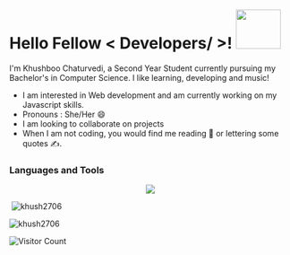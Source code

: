 # Hello Fellow < Developers/ >! <img src="https://camo.githubusercontent.com/0092ad4434a6214e925eeddd36d7eb880ef2dae0be925304df2b743f30544a2c/68747470733a2f2f656d6f6a69732e736c61636b6d6f6a69732e636f6d2f656d6f6a69732f696d616765732f313538383137373032302f383830392f776176655f68656c6c6f2e6769663f31353838313737303230" width="80px" height="70px">
I'm Khushboo Chaturvedi, a Second Year Student currently pursuing my Bachelor's in Computer Science. I like learning, developing and music!

- I am interested in Web development and am currently working on my Javascript skills. 
- Pronouns : She/Her 😄
- I am looking to collaborate on projects
- When I am not coding, you would find me reading 📖 or lettering some quotes ✍.

<h3 align="left">Languages and Tools</h3>
<!-- <p align="left"> <a href="https://getbootstrap.com" target="_blank"> <img src="https://raw.githubusercontent.com/devicons/devicon/master/icons/bootstrap/bootstrap-plain-wordmark.svg" alt="bootstrap" width="40" height="40"/> </a> <a href="https://www.cprogramming.com/" target="_blank"> <img src="https://raw.githubusercontent.com/devicons/devicon/master/icons/c/c-original.svg" alt="c" width="40" height="40"/> </a> <a href="https://www.w3schools.com/cpp/" target="_blank"> <img src="https://raw.githubusercontent.com/devicons/devicon/master/icons/cplusplus/cplusplus-original.svg" alt="cplusplus" width="40" height="40"/> </a> <a href="https://www.w3schools.com/css/" target="_blank"> <img src="https://raw.githubusercontent.com/devicons/devicon/master/icons/css3/css3-original-wordmark.svg" alt="css3" width="40" height="40"/> </a> <a href="https://git-scm.com/" target="_blank"> <img src="https://www.vectorlogo.zone/logos/git-scm/git-scm-icon.svg" alt="git" width="40" height="40"/> </a> <a href="https://www.w3.org/html/" target="_blank"> <img src="https://raw.githubusercontent.com/devicons/devicon/master/icons/html5/html5-original-wordmark.svg" alt="html5" width="40" height="40"/> </a> <a href="https://developer.mozilla.org/en-US/docs/Web/JavaScript" target="_blank"> <img src="https://raw.githubusercontent.com/devicons/devicon/master/icons/javascript/javascript-original.svg" alt="javascript" width="40" height="40"/> </a> <a href="https://postman.com" target="_blank"> <img src="https://www.vectorlogo.zone/logos/getpostman/getpostman-icon.svg" alt="postman" width="40" height="40"/> </a> <a href="https://www.python.org" target="_blank"> <img src="https://raw.githubusercontent.com/devicons/devicon/master/icons/python/python-original.svg" alt="python" width="40" height="40"/> </a> </p> -->

<p align="center">
  <a href="https://skillicons.dev">
    <img src="https://skillicons.dev/icons?i=bootstrap,c,cpp,py,js,css,html,git,github,nextjs,react,supabase,tailwind,vercel" />
  </a>
</p>

<p>&nbsp;<img  src="https://github-readme-stats.vercel.app/api?username=khush2706&show_icons=true&locale=en&theme=radical" alt="khush2706" /></p>


<p><img  src="https://github-readme-streak-stats.herokuapp.com/?user=khush2706&" alt="khush2706" /></p>


![Visitor Count](https://profile-counter.glitch.me/{khush2706}/count.svg)
